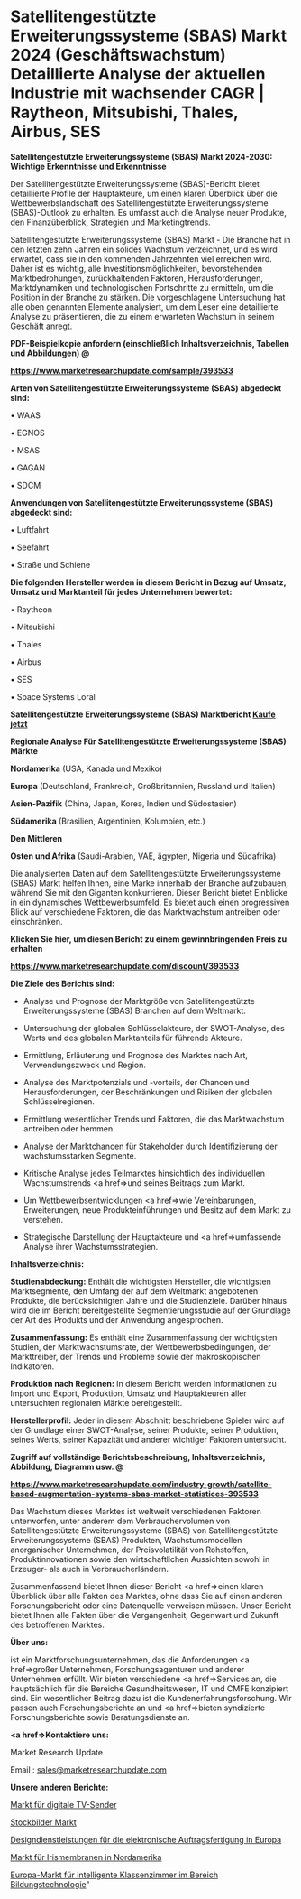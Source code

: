 # Satellitengestützte Erweiterungssysteme (SBAS) Markt 2024 (Geschäftswachstum) Detaillierte Analyse der aktuellen Industrie mit wachsender CAGR | Raytheon, Mitsubishi, Thales, Airbus, SES

<strong>Satellitengestützte Erweiterungssysteme (SBAS) Markt 2024-2030: Wichtige Erkenntnisse und Erkenntnisse</strong>

Der Satellitengestützte Erweiterungssysteme (SBAS)-Bericht bietet detaillierte Profile der Hauptakteure, um einen klaren Überblick über die Wettbewerbslandschaft des Satellitengestützte Erweiterungssysteme (SBAS)-Outlook zu erhalten. Es umfasst auch die Analyse neuer Produkte, den Finanzüberblick, Strategien und Marketingtrends.

Satellitengestützte Erweiterungssysteme (SBAS) Markt - Die Branche hat in den letzten zehn Jahren ein solides Wachstum verzeichnet, und es wird erwartet, dass sie in den kommenden Jahrzehnten viel erreichen wird. Daher ist es wichtig, alle Investitionsmöglichkeiten, bevorstehenden Marktbedrohungen, zurückhaltenden Faktoren, Herausforderungen, Marktdynamiken und technologischen Fortschritte zu ermitteln, um die Position in der Branche zu stärken. Die vorgeschlagene Untersuchung hat alle oben genannten Elemente analysiert, um dem Leser eine detaillierte Analyse zu präsentieren, die zu einem erwarteten Wachstum in seinem Geschäft anregt.



<strong><b>PDF-Beispielkopie anfordern (einschließlich Inhaltsverzeichnis, Tabellen und Abbildungen) @ </b></strong>

<strong><a href=https://www.marketresearchupdate.com/sample/393533>

<strong>https://www.marketresearchupdate.com/sample/393533</u></a></strong></strong>



<strong>Arten von Satellitengestützte Erweiterungssysteme (SBAS) abgedeckt sind:</strong>

• WAAS

• EGNOS

• MSAS

• GAGAN

• SDCM



<strong>Anwendungen von Satellitengestützte Erweiterungssysteme (SBAS) abgedeckt sind:</strong>

• Luftfahrt

• Seefahrt

• Straße und Schiene



<strong>Die folgenden Hersteller werden in diesem Bericht in Bezug auf Umsatz, Umsatz und Marktanteil für jedes Unternehmen bewertet:</strong>

• Raytheon

• Mitsubishi

• Thales

• Airbus

• SES

• Space Systems Loral



<strong>Satellitengestützte Erweiterungssysteme (SBAS) Marktbericht <a href=https://www.marketresearchupdate.com/buynow/393533>Kaufe jetzt</a></strong>



<strong>Regionale Analyse Für Satellitengestützte Erweiterungssysteme (SBAS) Märkte</strong>



<strong>Nordamerika</strong> (USA, Kanada und Mexiko)



<strong>Europa</strong> (Deutschland, Frankreich, Großbritannien, Russland und Italien)



<strong>Asien-Pazifik</strong> (China, Japan, Korea, Indien und Südostasien)



<strong>Südamerika</strong> (Brasilien, Argentinien, Kolumbien, etc.)



<strong>Den Mittleren</strong> 

<strong>Osten und Afrika</strong> (Saudi-Arabien, VAE, ägypten, Nigeria und Südafrika)

Die analysierten Daten auf dem Satellitengestützte Erweiterungssysteme (SBAS) Markt helfen Ihnen, eine Marke innerhalb der Branche aufzubauen, während Sie mit den Giganten konkurrieren. Dieser Bericht bietet Einblicke in ein dynamisches Wettbewerbsumfeld. Es bietet auch einen progressiven Blick auf verschiedene Faktoren, die das Marktwachstum antreiben oder einschränken.



<strong>Klicken Sie hier, um diesen Bericht zu einem gewinnbringenden Preis zu erhalten
</strong>

<strong><a href=https://www.marketresearchupdate.com/discount/393533>https://www.marketresearchupdate.com/discount/393533</b></u></strong></a>



<strong>Die Ziele des Berichts sind:</strong>

- Analyse und Prognose der Marktgröße von Satellitengestützte Erweiterungssysteme (SBAS) Branchen auf dem Weltmarkt.

- Untersuchung der globalen Schlüsselakteure, der SWOT-Analyse, des Werts und des globalen Marktanteils für führende Akteure.

- Ermittlung, Erläuterung und Prognose des Marktes nach Art, Verwendungszweck und Region.

- Analyse des Marktpotenzials und -vorteils, der Chancen und Herausforderungen, der Beschränkungen und Risiken der globalen Schlüsselregionen.

- Ermittlung wesentlicher Trends und Faktoren, die das Marktwachstum antreiben oder hemmen.

- Analyse der Marktchancen für Stakeholder durch Identifizierung der wachstumsstarken Segmente.

- Kritische Analyse jedes Teilmarktes hinsichtlich des individuellen Wachstumstrends <a href=>und</a> seines Beitrags zum Markt.

- Um Wettbewerbsentwicklungen <a href=>wie</a> Vereinbarungen, Erweiterungen, neue Produkteinführungen und Besitz auf dem Markt zu verstehen.

- Strategische Darstellung der Hauptakteure und <a href=>umfas</a>sende Analyse ihrer Wachstumsstrategien.



<strong>Inhaltsverzeichnis:</strong>



<strong>Studienabdeckung:</strong> Enthält die wichtigsten Hersteller, die wichtigsten Marktsegmente, den Umfang der auf dem Weltmarkt angebotenen Produkte, die berücksichtigten Jahre und die Studienziele. Darüber hinaus wird die im Bericht bereitgestellte Segmentierungsstudie auf der Grundlage der Art des Produkts und der Anwendung angesprochen.



<strong>Zusammenfassung:</strong> Es enthält eine Zusammenfassung der wichtigsten Studien, der Marktwachstumsrate, der Wettbewerbsbedingungen, der Markttreiber, der Trends und Probleme sowie der makroskopischen Indikatoren.



<strong>Produktion nach Regionen:</strong> In diesem Bericht werden Informationen zu Import und Export, Produktion, Umsatz und Hauptakteuren aller untersuchten regionalen Märkte bereitgestellt.



<strong>Herstellerprofil:</strong> Jeder in diesem Abschnitt beschriebene Spieler wird auf der Grundlage einer SWOT-Analyse, seiner Produkte, seiner Produktion, seines Werts, seiner Kapazität und anderer wichtiger Faktoren untersucht.



<strong><b>Zugriff auf vollständige Berichtsbeschreibung, Inhaltsverzeichnis, Abbildung, Diagramm usw. @ </b></strong>

<strong><a href=https://www.marketresearchupdate.com/industry-growth/satellite-based-augmentation-systems-sbas-market-statistices-393533>https://www.marketresearchupdate.com/industry-growth/satellite-based-augmentation-systems-sbas-market-statistices-393533</a></strong>

Das Wachstum dieses Marktes ist weltweit verschiedenen Faktoren unterworfen, unter anderem dem Verbrauchervolumen von Satellitengestützte Erweiterungssysteme (SBAS) von Satellitengestützte Erweiterungssysteme (SBAS) Produkten, Wachstumsmodellen anorganischer Unternehmen, der Preisvolatilität von Rohstoffen, Produktinnovationen sowie den wirtschaftlichen Aussichten sowohl in Erzeuger- als auch in Verbraucherländern.

Zusammenfassend bietet Ihnen dieser Bericht <a href=>einen</a> klaren Überblick über alle Fakten des Marktes, ohne dass Sie auf einen anderen Forschungsbericht oder eine Datenquelle verweisen müssen. Unser Bericht bietet Ihnen alle Fakten über die Vergangenheit, Gegenwart und Zukunft des betroffenen Marktes.



<strong>Über uns:</strong>

 ist ein Marktforschungsunternehmen, das die Anforderungen <a href=>großer</a> Unternehmen, Forschungsagenturen und anderer Unternehmen erfüllt. Wir bieten verschiedene <a href=>Services</a> an, die hauptsächlich für die Bereiche Gesundheitswesen, IT und CMFE konzipiert sind. Ein wesentlicher Beitrag dazu ist die Kundenerfahrungsforschung. Wir passen auch Forschungsberichte an und <a href=>bieten</a> syndizierte Forschungsberichte sowie Beratungsdienste an.



<strong><a href=>Kontaktiere uns:</a></strong>

Market Research Update

Email : sales@marketresearchupdate.com



<strong>Unsere anderen Berichte:</strong>

<a href=https://www.linkedin.com/pulse/digital-tv-transmitter-market-insights-2023-comprehensive>Markt für digitale TV-Sender</a>

<a href=https://www.linkedin.com/pulse/stock-images-market-size-industry-growth-factors-applications>Stockbilder Markt</a>

<a href=https://www.linkedin.com/pulse/europe-electronic-contract-manufacturing-design-services>Designdienstleistungen für die elektronische Auftragsfertigung in Europa</a>

<a href=https://www.linkedin.com/pulse/north-america-iris-diaphragms-market-report>Markt für Irismembranen in Nordamerika</a>

<a href=https://www.linkedin.com/pulse/europe-education-technology-smart-classroom-market>Europa-Markt für intelligente Klassenzimmer im Bereich Bildungstechnologie</a>"

